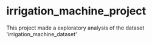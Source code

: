 # irrigation_machine_project
This project made a exploratory analysis of the dataset 'irrigation_machine_dataset'
